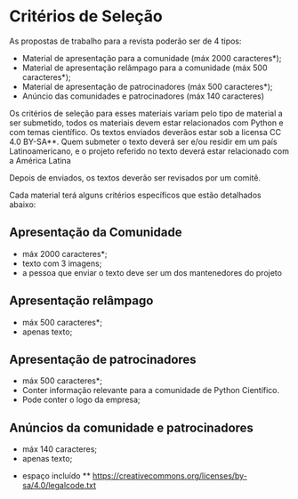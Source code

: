 # Critérios de Seleção 

As propostas de trabalho para a revista poderão ser de 4 tipos:

- Material de apresentação para a comunidade (máx 2000 caracteres*);
- Material de apresentação relâmpago para a comunidade (máx 500 caracteres*);
- Material de apresentação de patrocinadores (máx 500 caracteres*);
- Anúncio das comunidades e patrocinadores (máx 140 caracteres)

Os critérios de seleção para esses materiais variam pelo tipo de material a ser submetido, 
todos os materiais devem estar relacionados com Python e com temas científico.
Os textos enviados deverãos estar sob a licensa CC 4.0 BY-SA\*\*.
Quem submeter o texto deverá ser e/ou residir em um país Latinoamericano, 
e o projeto referido no texto deverá estar relacionado com a América Latina

Depois de enviados, os textos deverão ser revisados por um comitê.

Cada material terá alguns critérios específicos que estão detalhados abaixo:

## Apresentação da Comunidade

- máx 2000 caracteres*;
- texto com 3 imagens;
- a pessoa que enviar o texto deve ser um dos mantenedores do projeto

## Apresentação relâmpago

- máx 500 caracteres*;
- apenas texto;

## Apresentação de patrocinadores

- máx 500 caracteres*;
- Conter informação relevante para a comunidade de Python Científico.
- Pode conter o logo da empresa;

## Anúncios da comunidade e patrocinadores

- máx 140 caracteres;
- apenas texto;

* espaço incluído
** https://creativecommons.org/licenses/by-sa/4.0/legalcode.txt

